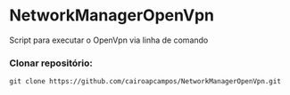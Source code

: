 # NetworkManagerOpenVpn
Script para executar o OpenVpn via linha de comando

### Clonar repositório:
`git clone https://github.com/cairoapcampos/NetworkManagerOpenVpn.git`
